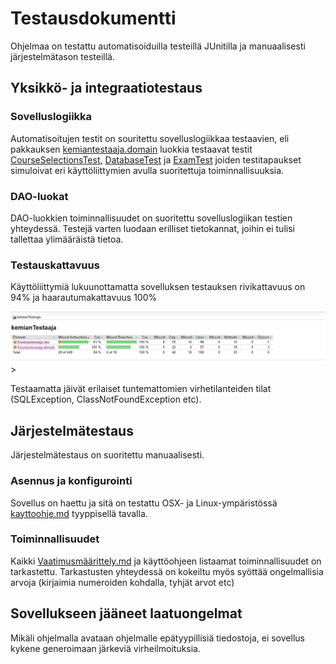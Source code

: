 # Testausdokumentti

Ohjelmaa on testattu automatisoiduilla testeillä JUnitilla ja manuaalisesti  järjestelmätason testeillä.

## Yksikkö- ja integraatiotestaus

### Sovelluslogiikka

Automatisoitujen testit on souritettu sovelluslogiikkaa testaavien, eli pakkauksen [kemiantestaaja.domain](https://github.com/Deca89/ot-harjoitustyo/tree/master/kemianTestaaja/src/main/java/fi/kemiantestaaja/domain) luokkia testaavat testit [CourseSelectionsTest](https://github.com/Deca89/ot-harjoitustyo/blob/master/kemianTestaaja/src/test/java/CourseSelectionsTest.java), [DatabaseTest](https://github.com/Deca89/ot-harjoitustyo/blob/master/kemianTestaaja/src/test/java/DatabaseTest.java) ja [ExamTest](https://github.com/Deca89/ot-harjoitustyo/blob/master/kemianTestaaja/src/test/java/ExamTest.java) joiden testitapaukset simuloivat eri käyttöliittymien avulla suoritettuja toiminnallisuuksia.

### DAO-luokat

DAO-luokkien toiminnallisuudet on suoritettu sovelluslogiikan testien yhteydessä. Testejä varten luodaan erilliset tietokannat, joihin ei tulisi tallettaa ylimääräistä tietoa.

### Testauskattavuus

Käyttöliittymiä lukuunottamatta sovelluksen testauksen rivikattavuus on 94% ja haarautumakattavuus 100%

![jacoco.png](https://github.com/Deca89/ot-harjoitustyo/blob/master/dokumentaatio/kuvat/jacoco.png)>

Testaamatta jäivät erilaiset tuntemattomien virhetilanteiden tilat (SQLException, ClassNotFoundException etc).

## Järjestelmätestaus

Järjestelmätestaus on suoritettu manuaalisesti.

### Asennus ja konfigurointi

Sovellus on haettu ja sitä on testattu OSX- ja Linux-ympäristössä [kayttoohje.md](https://github.com/Deca89/ot-harjoitustyo/blob/master/dokumentaatio/kayttoohje.md) tyyppisellä tavalla.


### Toiminnallisuudet

Kaikki [Vaatimusmäärittely.md](https://github.com/Deca89/ot-harjoitustyo/blob/master/dokumentaatio/Vaatimusmäärittely.md) ja käyttöohjeen listaamat toiminnallisuudet on tarkastettu. Tarkastusten yhteydessä on kokeiltu myös syöttää ongelmallisia arvoja (kirjaimia numeroiden kohdalla, tyhjät arvot etc)

## Sovellukseen jääneet laatuongelmat

Mikäli ohjelmalla avataan ohjelmalle epätyypillisiä tiedostoja, ei sovellus kykene generoimaan järkeviä virheilmoituksia.